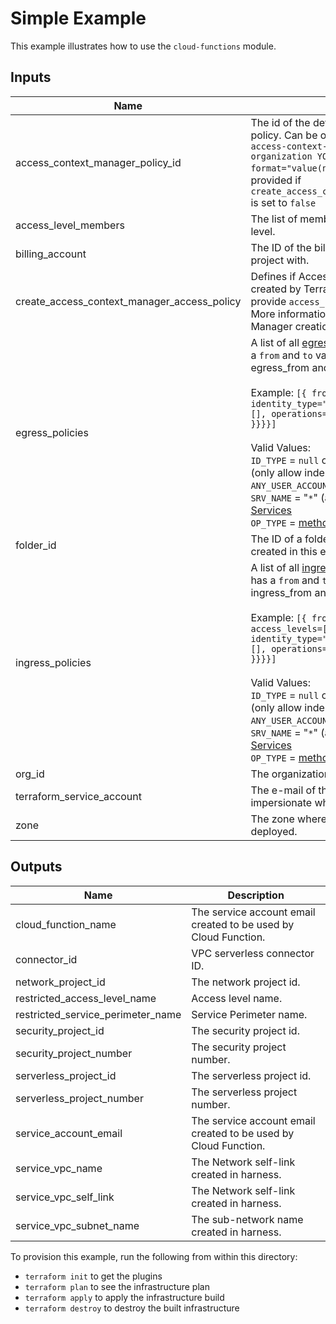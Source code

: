 # Simple Example

This example illustrates how to use the `cloud-functions` module.

<!-- BEGINNING OF PRE-COMMIT-TERRAFORM DOCS HOOK -->
## Inputs

| Name | Description | Type | Default | Required |
|------|-------------|------|---------|:--------:|
| access\_context\_manager\_policy\_id | The id of the default Access Context Manager policy. Can be obtained by running `gcloud access-context-manager policies list --organization YOUR_ORGANIZATION_ID --format="value(name)"`. This variable must be provided if `create_access_context_manager_access_policy` is set to `false` | `number` | `null` | no |
| access\_level\_members | The list of members who will be in the access level. | `list(string)` | n/a | yes |
| billing\_account | The ID of the billing account to associate this project with. | `string` | n/a | yes |
| create\_access\_context\_manager\_access\_policy | Defines if Access Context Manager will be created by Terraform. If set to `false`, you must provide `access_context_manager_policy_id`. More information about Access Context Manager creation in [this documentation](https://cloud.google.com/access-context-manager/docs/create-access-level). | `bool` | n/a | yes |
| egress\_policies | A list of all [egress policies](https://cloud.google.com/vpc-service-controls/docs/ingress-egress-rules#egress-rules-reference), each list object has a `from` and `to` value that describes egress\_from and egress\_to.<br><br>Example: `[{ from={ identities=[], identity_type="ID_TYPE" }, to={ resources=[], operations={ "SRV_NAME"={ OP_TYPE=[] }}}}]`<br><br>Valid Values:<br>`ID_TYPE` = `null` or `IDENTITY_TYPE_UNSPECIFIED` (only allow indentities from list); `ANY_IDENTITY`; `ANY_USER_ACCOUNT`; `ANY_SERVICE_ACCOUNT`<br>`SRV_NAME` = "`*`" (allow all services) or [Specific Services](https://cloud.google.com/vpc-service-controls/docs/supported-products#supported_products)<br>`OP_TYPE` = [methods](https://cloud.google.com/vpc-service-controls/docs/supported-method-restrictions) or [permissions](https://cloud.google.com/vpc-service-controls/docs/supported-method-restrictions). | <pre>list(object({<br>    from = any<br>    to   = any<br>  }))</pre> | `[]` | no |
| folder\_id | The ID of a folder to host the infrastructure created in this example. | `string` | `""` | no |
| ingress\_policies | A list of all [ingress policies](https://cloud.google.com/vpc-service-controls/docs/ingress-egress-rules#ingress-rules-reference), each list object has a `from` and `to` value that describes ingress\_from and ingress\_to.<br><br>Example: `[{ from={ sources={ resources=[], access_levels=[] }, identities=[], identity_type="ID_TYPE" }, to={ resources=[], operations={ "SRV_NAME"={ OP_TYPE=[] }}}}]`<br><br>Valid Values:<br>`ID_TYPE` = `null` or `IDENTITY_TYPE_UNSPECIFIED` (only allow indentities from list); `ANY_IDENTITY`; `ANY_USER_ACCOUNT`; `ANY_SERVICE_ACCOUNT`<br>`SRV_NAME` = "`*`" (allow all services) or [Specific Services](https://cloud.google.com/vpc-service-controls/docs/supported-products#supported_products)<br>`OP_TYPE` = [methods](https://cloud.google.com/vpc-service-controls/docs/supported-method-restrictions) or [permissions](https://cloud.google.com/vpc-service-controls/docs/supported-method-restrictions). | <pre>list(object({<br>    from = any<br>    to   = any<br>  }))</pre> | `[]` | no |
| org\_id | The organization ID. | `string` | n/a | yes |
| terraform\_service\_account | The e-mail of the service account who will impersionate when creating infrastructure. | `string` | n/a | yes |
| zone | The zone where Webserver VM is going to be deployed. | `string` | n/a | yes |

## Outputs

| Name | Description |
|------|-------------|
| cloud\_function\_name | The service account email created to be used by Cloud Function. |
| connector\_id | VPC serverless connector ID. |
| network\_project\_id | The network project id. |
| restricted\_access\_level\_name | Access level name. |
| restricted\_service\_perimeter\_name | Service Perimeter name. |
| security\_project\_id | The security project id. |
| security\_project\_number | The security project number. |
| serverless\_project\_id | The serverless project id. |
| serverless\_project\_number | The serverless project number. |
| service\_account\_email | The service account email created to be used by Cloud Function. |
| service\_vpc\_name | The Network self-link created in harness. |
| service\_vpc\_self\_link | The Network self-link created in harness. |
| service\_vpc\_subnet\_name | The sub-network name created in harness. |

<!-- END OF PRE-COMMIT-TERRAFORM DOCS HOOK -->

To provision this example, run the following from within this directory:
- `terraform init` to get the plugins
- `terraform plan` to see the infrastructure plan
- `terraform apply` to apply the infrastructure build
- `terraform destroy` to destroy the built infrastructure
